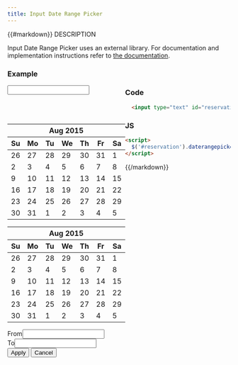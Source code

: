 ```yaml
---
title: Input Date Range Picker
---
```

{{#markdown}}
DESCRIPTION

Input Date Range Picker uses an external library. For documentation and implementation instructions refer to [the documentation](http://www.daterangepicker.com).

### Example
<div class="library__example">
<div style="float:left; height:350px;">
  <div class="input-group">
      <input type="text" id="reservation" class="form-control active">
      <span class="input-group-addon"><i class="fa fa-calendar"></i>
      </span>
  </div>

  <div class="daterangepicker dropdown-menu show-calendar opensright" style="top: 50px; left: 0px; right: auto; display: block; position:relative;">
    <div class="calendar first right">
      <div class="calendar-date">
        <table class="table-condensed"><thead><tr><th></th><th colspan="5" class="month">Aug 2015</th><th class="next available"><i class="fa fa-arrow-right icon icon-arrow-right glyphicon glyphicon-arrow-right"></i></th></tr><tr><th>Su</th><th>Mo</th><th>Tu</th><th>We</th><th>Th</th><th>Fr</th><th>Sa</th></tr></thead><tbody><tr><td class="off disabled" data-title="r0c0">26</td><td class="off disabled" data-title="r0c1">27</td><td class="off disabled" data-title="r0c2">28</td><td class="off disabled" data-title="r0c3">29</td><td class="off disabled" data-title="r0c4">30</td><td class="off disabled" data-title="r0c5">31</td><td class="off disabled" data-title="r0c6">1</td></tr><tr><td class="off disabled" data-title="r1c0">2</td><td class="off disabled" data-title="r1c1">3</td><td class="off disabled" data-title="r1c2">4</td><td class="off disabled" data-title="r1c3">5</td><td class="off disabled" data-title="r1c4">6</td><td class="available today active start-date end-date" data-title="r1c5">7</td><td class="available" data-title="r1c6">8</td></tr><tr><td class="available" data-title="r2c0">9</td><td class="available" data-title="r2c1">10</td><td class="available" data-title="r2c2">11</td><td class="available" data-title="r2c3">12</td><td class="available" data-title="r2c4">13</td><td class="available" data-title="r2c5">14</td><td class="available" data-title="r2c6">15</td></tr><tr><td class="available" data-title="r3c0">16</td><td class="available" data-title="r3c1">17</td><td class="available" data-title="r3c2">18</td><td class="available" data-title="r3c3">19</td><td class="available" data-title="r3c4">20</td><td class="available" data-title="r3c5">21</td><td class="available" data-title="r3c6">22</td></tr><tr><td class="available" data-title="r4c0">23</td><td class="available" data-title="r4c1">24</td><td class="available" data-title="r4c2">25</td><td class="available" data-title="r4c3">26</td><td class="available" data-title="r4c4">27</td><td class="available" data-title="r4c5">28</td><td class="available" data-title="r4c6">29</td></tr><tr><td class="available" data-title="r5c0">30</td><td class="available" data-title="r5c1">31</td><td class="available off" data-title="r5c2">1</td><td class="available off" data-title="r5c3">2</td><td class="available off" data-title="r5c4">3</td><td class="available off" data-title="r5c5">4</td><td class="available off" data-title="r5c6">5</td></tr></tbody></table></div></div><div class="calendar second left"><div class="calendar-date"><table class="table-condensed"><thead><tr><th class="prev available"><i class="fa fa-arrow-left icon icon-arrow-left glyphicon glyphicon-arrow-left"></i></th><th colspan="5" class="month">Aug 2015</th><th class="next available"><i class="fa fa-arrow-right icon icon-arrow-right glyphicon glyphicon-arrow-right"></i></th></tr><tr><th>Su</th><th>Mo</th><th>Tu</th><th>We</th><th>Th</th><th>Fr</th><th>Sa</th></tr></thead><tbody><tr><td class="available off" data-title="r0c0">26</td><td class="available off" data-title="r0c1">27</td><td class="available off" data-title="r0c2">28</td><td class="available off" data-title="r0c3">29</td><td class="available off" data-title="r0c4">30</td><td class="available off" data-title="r0c5">31</td><td class="available" data-title="r0c6">1</td></tr><tr><td class="available" data-title="r1c0">2</td><td class="available" data-title="r1c1">3</td><td class="available" data-title="r1c2">4</td><td class="available" data-title="r1c3">5</td><td class="available" data-title="r1c4">6</td><td class="available today active start-date end-date" data-title="r1c5">7</td><td class="available" data-title="r1c6">8</td></tr><tr><td class="available" data-title="r2c0">9</td><td class="available" data-title="r2c1">10</td><td class="available" data-title="r2c2">11</td><td class="available" data-title="r2c3">12</td><td class="available" data-title="r2c4">13</td><td class="available" data-title="r2c5">14</td><td class="available" data-title="r2c6">15</td></tr><tr><td class="available" data-title="r3c0">16</td><td class="available" data-title="r3c1">17</td><td class="available" data-title="r3c2">18</td><td class="available" data-title="r3c3">19</td><td class="available" data-title="r3c4">20</td><td class="available" data-title="r3c5">21</td><td class="available" data-title="r3c6">22</td></tr><tr><td class="available" data-title="r4c0">23</td><td class="available" data-title="r4c1">24</td><td class="available" data-title="r4c2">25</td><td class="available" data-title="r4c3">26</td><td class="available" data-title="r4c4">27</td><td class="available" data-title="r4c5">28</td><td class="available" data-title="r4c6">29</td></tr><tr><td class="available" data-title="r5c0">30</td><td class="available" data-title="r5c1">31</td><td class="available off" data-title="r5c2">1</td><td class="available off" data-title="r5c3">2</td><td class="available off" data-title="r5c4">3</td><td class="available off" data-title="r5c5">4</td><td class="available off" data-title="r5c6">5</td></tr></tbody></table></div></div><div class="ranges"><div class="range_inputs"><div class="daterangepicker_start_input"><label for="daterangepicker_start">From</label><input class="input-mini" type="text" name="daterangepicker_start" value=""></div><div class="daterangepicker_end_input"><label for="daterangepicker_end">To</label><input class="input-mini" type="text" name="daterangepicker_end" value=""></div><button class="applyBtn btn btn-small btn-sm btn-success" type="button">Apply</button>&nbsp;<button class="cancelBtn btn btn-small btn-sm btn-default" type="button">Cancel</button></div></div></div>
        </div>
</div>

### Code
```html
  <input type="text" id="reservation" class="form-control">  
```

### JS
```html
<script>
  $('#reservation').daterangepicker();
</script>
```
{{/markdown}}
